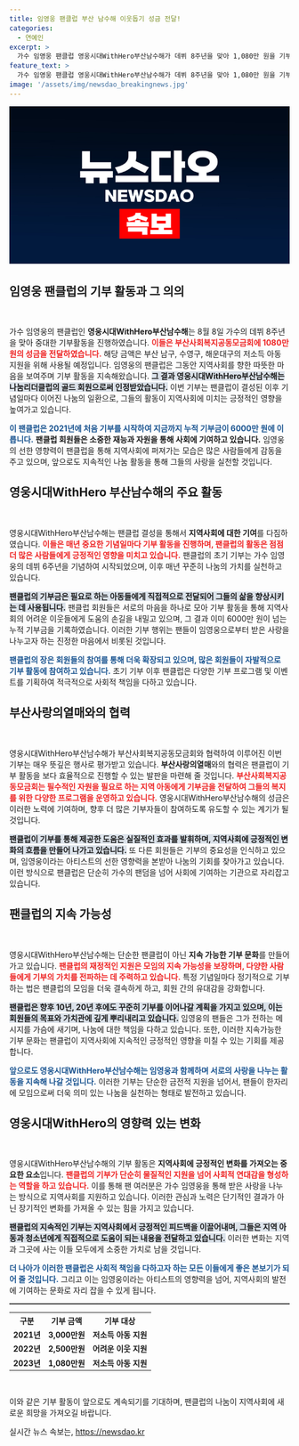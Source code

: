 ```yaml
---
title: 임영웅 팬클럽 부산 남수해 이웃돕기 성금 전달!
categories:
  - 연예인
excerpt: >
  가수 임영웅 팬클럽 영웅시대WithHero부산남수해가 데뷔 8주년을 맞아 1,080만 원을 기부하며 나눔의 선순환을 실천했습니다. 팬클럽은 지역 저소득 아동 지원에 기여하고, 다양한 기부 활동으로 지역 사회에 선한 영향력을 미치고 있습니다. 클릭하여 더 많은 감동 이야기를 만나보세요!
feature_text: >
  가수 임영웅 팬클럽 영웅시대WithHero부산남수해가 데뷔 8주년을 맞아 1,080만 원을 기부하며 나눔의 선순환을 실천했습니다. 팬클럽은 지역 저소득 아동 지원에 기여하고, 다양한 기부 활동으로 지역 사회에 선한 영향력을 미치고 있습니다. 클릭하여 더 많은 감동 이야기를 만나보세요!
image: '/assets/img/newsdao_breakingnews.jpg'
---
```


<p><img src="/assets/img/newsdao_breakingnews.jpg" alt="flaretime 속보" /></p>

<h2 data-ke-size="size26">임영웅 팬클럽의 기부 활동과 그 의의</h2>

<p data-ke-size="size16">&nbsp;</p>  

<p>가수 임영웅의 팬클럽인 <b>영웅시대WithHero부산남수해</b>는 8월 8일 가수의 데뷔 8주년을 맞아 중대한 기부활동을 진행하였습니다. <b><span style="color: #ee2323;">이들은 부산사회복지공동모금회에 1080만 원의 성금을 전달하였습니다.</span></b> 해당 금액은 부산 남구, 수영구, 해운대구의 저소득 아동 지원을 위해 사용될 예정입니다. 임영웅의 팬클럽은 그동안 지역사회를 향한 따뜻한 마음을 보여주며 기부 활동을 지속해왔습니다. <b><span style="background-color: #21538527;">그 결과 영웅시대WithHero부산남수해는 나눔리더클럽의 골드 회원으로써 인정받았습니다.</span></b> 이번 기부는 팬클럽이 결성된 이후 기념일마다 이어진 나눔의 일환으로, 그들의 활동이 지역사회에 미치는 긍정적인 영향을 높여가고 있습니다. </p>

<p><b><span style="color: #1a5490;">이 팬클럽은 2021년에 처음 기부를 시작하여 지금까지 누적 기부금이 6000만 원에 이릅니다.</span></b> <b>팬클럽 회원들은 소중한 재능과 자원을 통해 사회에 기여하고 있습니다.</b> 임영웅의 선한 영향력이 팬클럽을 통해 지역사회에 퍼져가는 모습은 많은 사람들에게 감동을 주고 있으며, 앞으로도 지속적인 나눔 활동을 통해 그들의 사랑을 실천할 것입니다.</p>

<h2 data-ke-size="size26">영웅시대WithHero 부산남수해의 주요 활동</h2>

<p data-ke-size="size16">&nbsp;</p>  

<p>영웅시대WithHero부산남수해는 팬클럽 결성을 통해서 <b>지역사회에 대한 기여</b>를 다짐하였습니다. <b><span style="color: #ee2323;">이들은 매년 중요한 기념일마다 기부 활동을 진행하며, 팬클럽의 활동은 점점 더 많은 사람들에게 긍정적인 영향을 미치고 있습니다.</span></b> 팬클럽의 초기 기부는 가수 임영웅의 데뷔 6주년을 기념하여 시작되었으며, 이후 매년 꾸준히 나눔의 가치를 실천하고 있습니다. </p>

<p><b><span style="background-color: #21538527;">팬클럽의 기부금은 필요로 하는 아동들에게 직접적으로 전달되어 그들의 삶을 향상시키는 데 사용됩니다.</span></b> 팬클럽 회원들은 서로의 마음을 하나로 모아 기부 활동을 통해 지역사회의 어려운 이웃들에게 도움의 손길을 내밀고 있으며, 그 결과 이미 6000만 원이 넘는 누적 기부금을 기록하였습니다. 이러한 기부 행위는 팬들이 임영웅으로부터 받은 사랑을 나누고자 하는 진정한 마음에서 비롯된 것입니다.</p>

<p><b><span style="color: #1a5490;">팬클럽의 장은 회원들의 참여를 통해 더욱 확장되고 있으며, 많은 회원들이 자발적으로 기부 활동에 참여하고 있습니다.</span></b> 초기 기부 이후 팬클럽은 다양한 기부 프로그램 및 이벤트를 기획하여 적극적으로 사회적 책임을 다하고 있습니다.</p>

<h2 data-ke-size="size26">부산사랑의열매와의 협력</h2>

<p data-ke-size="size16">&nbsp;</p>  

<p>영웅시대WithHero부산남수해가 부산사회복지공동모금회와 협력하여 이루어진 이번 기부는 매우 뜻깊은 행사로 평가받고 있습니다. <b>부산사랑의열매</b>와의 협력은 팬클럽이 기부 활동을 보다 효율적으로 진행할 수 있는 발판을 마련해 줄 것입니다. <b><span style="color: #ee2323;">부산사회복지공동모금회는 필수적인 자원을 필요로 하는 지역 아동에게 기부금을 전달하여 그들의 복지를 위한 다양한 프로그램을 운영하고 있습니다.</span></b> 영웅시대WithHero부산남수해의 성금은 이러한 노력에 기여하며, 향후 더 많은 기부자들이 참여하도록 유도할 수 있는 계기가 될 것입니다.</p>

<p><b><span style="background-color: #21538527;">팬클럽이 기부를 통해 제공한 도움은 실질적인 효과를 발휘하며, 지역사회에 긍정적인 변화의 흐름을 만들어 나가고 있습니다.</span></b> 또 다른 회원들은 기부의 중요성을 인식하고 있으며, 임영웅이라는 아티스트의 선한 영향력을 본받아 나눔의 기회를 찾아가고 있습니다. 이런 방식으로 팬클럽은 단순히 가수의 팬덤을 넘어 사회에 기여하는 기관으로 자리잡고 있습니다. </p>

<h2 data-ke-size="size26">팬클럽의 지속 가능성</h2>

<p data-ke-size="size16">&nbsp;</p>  

<p>영웅시대WithHero부산남수해는 단순한 팬클럽이 아닌 <b>지속 가능한 기부 문화</b>를 만들어가고 있습니다. <b><span style="color: #ee2323;">팬클럽의 재정적인 지원은 모임의 지속 가능성을 보장하며, 다양한 사람들에게 기부의 가치를 전파하는 데 주력하고 있습니다.</span></b> 특정 기념일마다 정기적으로 기부하는 법은 팬클럽의 모임을 더욱 결속하게 하고, 회원 간의 유대감을 강화합니다. </p>

<p><b><span style="background-color: #21538527;">팬클럽은 향후 10년, 20년 후에도 꾸준히 기부를 이어나갈 계획을 가지고 있으며, 이는 회원들의 목표와 가치관에 깊게 뿌리내리고 있습니다.</span></b> 임영웅의 팬들은 그가 전하는 메시지를 가슴에 새기며, 나눔에 대한 책임을 다하고 있습니다. 또한, 이러한 지속가능한 기부 문화는 팬클럽이 지역사회에 지속적인 긍정적인 영향을 미칠 수 있는 기회를 제공합니다.</p>

<p><b><span style="color: #1a5490;">앞으로도 영웅시대WithHero부산남수해는 임영웅과 함께하며 서로의 사랑을 나누는 활동을 지속해 나갈 것입니다.</span></b> 이러한 기부는 단순한 금전적 지원을 넘어서, 팬들이 한자리에 모임으로써 더욱 의미 있는 나눔을 실천하는 형태로 발전하고 있습니다.</p>

<h2 data-ke-size="size26">영웅시대WithHero의 영향력 있는 변화</h2>

<p data-ke-size="size16">&nbsp;</p>  

<p>영웅시대WithHero부산남수해의 기부 활동은 <b>지역사회에 긍정적인 변화를 가져오는 중요한 요소</b>입니다. <b><span style="color: #ee2323;">팬클럽의 기부가 단순히 물질적인 지원을 넘어 사회적 연대감을 형성하는 역할을 하고 있습니다.</span></b> 이를 통해 팬 여러분은 가수 임영웅을 통해 받은 사랑을 나누는 방식으로 지역사회를 지원하고 있습니다. 이러한 관심과 노력은 단기적인 결과가 아닌 장기적인 변화를 가져올 수 있는 힘을 가지고 있습니다.</p>

<p><b><span style="background-color: #21538527;">팬클럽의 지속적인 기부는 지역사회에서 긍정적인 피드백을 이끌어내며, 그들은 지역 아동과 청소년에게 직접적으로 도움이 되는 내용을 전달하고 있습니다.</span></b> 이러한 변화는 지역과 그곳에 사는 이들 모두에게 소중한 가치로 남을 것입니다. </p>

<p><b><span style="color: #1a5490;">더 나아가 이러한 팬클럽은 사회적 책임을 다하고자 하는 모든 이들에게 좋은 본보기가 되어 줄 것입니다.</span></b> 그리고 이는 임영웅이라는 아티스트의 영향력을 넘어, 지역사회의 발전에 기여하는 문화로 자리 잡을 수 있게 됩니다.</p>

<hr style="height:2px;border:none;color:#333;background-color:#333;">  

<table style="width:100%">
    <tr>
        <th style="text-align: center; height: 17px;"><b>구분</b></th>
        <th style="text-align: center; height: 17px;"><b>기부 금액</b></th>
        <th style="text-align: center; height: 17px;"><b>기부 대상</b></th>
    </tr>
    <tr>
        <td style="text-align: center; height: 17px;"><b>2021년</b></td>
        <td style="text-align: center; height: 17px;"><b>3,000만원</b></td>
        <td style="text-align: center; height: 17px;"><b>저소득 아동 지원</b></td>
    </tr>
    <tr>
        <td style="text-align: center; height: 17px;"><b>2022년</b></td>
        <td style="text-align: center; height: 17px;"><b>2,500만원</b></td>
        <td style="text-align: center; height: 17px;"><b>어려운 이웃 지원</b></td>
    </tr>
    <tr>
        <td style="text-align: center; height: 17px;"><b>2023년</b></td>
        <td style="text-align: center; height: 17px;"><b>1,080만원</b></td>
        <td style="text-align: center; height: 17px;"><b>저소득 아동 지원</b></td>
    </tr>
</table>

<p data-ke-size="size16">&nbsp;</p>  

<p>이와 같은 기부 활동이 앞으로도 계속되기를 기대하며, 팬클럽의 나눔이 지역사회에 새로운 희망을 가져오길 바랍니다. </p>
실시간 뉴스 속보는, <a href="https://newsdao.kr" rel="dofollow">https://newsdao.kr</a>


